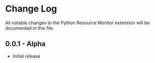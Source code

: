 # Change Log

All notable changes to the Python Resource Monitor extension will be documented in this file.

## 0.0.1 - Alpha

- Initial release